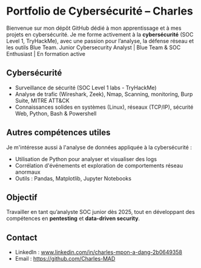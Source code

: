 # Portfolio de Cybersécurité – Charles
Bienvenue sur mon dépôt GitHub dédié à mon apprentissage et à mes projets en cybersécurité.
Je me forme activement à la **cybersécurité** (SOC Level 1, TryHackMe), avec une passion pour l’analyse, la défense réseau et les outils Blue Team.
Junior Cybersecurity Analyst | Blue Team & SOC Enthusiast | En formation active

## Cybersécurité
- Surveillance de sécurité (SOC Level 1 labs - TryHackMe)
- Analyse de trafic (Wireshark, Zeek), Nmap, Scanning, monitoring,  Burp Suite, MITRE ATT&CK
- Connaissances solides en systèmes (Linux), réseaux (TCP/IP), sécurité Web, Python, Bash & Powershell

## Autres compétences utiles
Je m'intéresse aussi à l'analyse de données appliquée à la cybersécurité :  
- Utilisation de Python pour analyser et visualiser des logs
- Corrélation d'événements et exploration de comportements réseau anormaux
- Outils : Pandas, Matplotlib, Jupyter Notebooks

## Objectif
Travailler en tant qu’analyste SOC junior dès 2025, tout en développant des compétences en **pentesting** et **data-driven security**.


## Contact
- LinkedIn : www.linkedin.com/in/charles-mpon-a-dang-2b0649358 
- Email : https://github.com/Charles-MAD 





